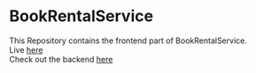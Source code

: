 # BookRentalService
This Repository contains the frontend part of BookRentalService.<br/>
Live [here](https://rent-and-read.netlify.app/)<br/>
Check out the backend [here](https://github.com/mustali17/Backend-BookRentalService) 
